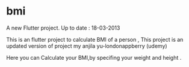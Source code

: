 # bmi

A new Flutter project.
Up to date : 18-03-2013

This is an flutter project to calculate BMI of a person ,
This project is an updated version of project my anjila yu-londonappberry (udemy)

Here you can Calculate your BMI,by specifing your weight and height .
